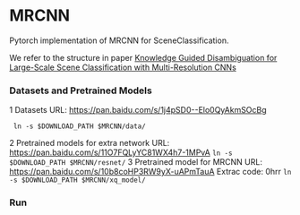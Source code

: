 # MRCNN
Pytorch implementation of MRCNN for SceneClassification. 

We refer to the structure in paper [Knowledge Guided Disambiguation for Large-Scale
Scene Classification with Multi-Resolution CNNs](https://arxiv.org/pdf/1610.01119.pdf)

### Datasets and Pretrained Models
1 Datasets URL: https://pan.baidu.com/s/1j4pSD0--Elo0QyAkmSOcBg
 ```
  ln -s $DOWNLOAD_PATH $MRCNN/data/
 ```
2 Pretrained models for extra network URL: https://pan.baidu.com/s/11O7FQLyYC81WX4h7-1MPvA
    ```
      ln -s $DOWNLOAD_PATH $MRCNN/resnet/
    ```
3 Pretrained model for MRCNN URL: https://pan.baidu.com/s/10b8coHP3RW9yX-uAPmTauA     Extrac code: 0hrr
    ```
      ln -s $DOWNLOAD_PATH $MRCNN/xq_model/
    ```
### Run
